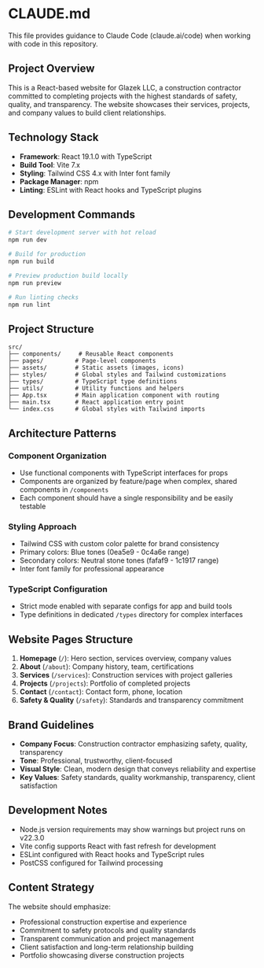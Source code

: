 # CLAUDE.md

This file provides guidance to Claude Code (claude.ai/code) when working with code in this repository.

## Project Overview

This is a React-based website for Glazek LLC, a construction contractor committed to completing projects with the highest standards of safety, quality, and transparency. The website showcases their services, projects, and company values to build client relationships.

## Technology Stack

- **Framework**: React 19.1.0 with TypeScript
- **Build Tool**: Vite 7.x 
- **Styling**: Tailwind CSS 4.x with Inter font family
- **Package Manager**: npm
- **Linting**: ESLint with React hooks and TypeScript plugins

## Development Commands

```bash
# Start development server with hot reload
npm run dev

# Build for production
npm run build

# Preview production build locally  
npm run preview

# Run linting checks
npm run lint
```

## Project Structure

```
src/
├── components/     # Reusable React components
├── pages/         # Page-level components  
├── assets/        # Static assets (images, icons)
├── styles/        # Global styles and Tailwind customizations
├── types/         # TypeScript type definitions
├── utils/         # Utility functions and helpers
├── App.tsx        # Main application component with routing
├── main.tsx       # React application entry point
└── index.css      # Global styles with Tailwind imports
```

## Architecture Patterns

### Component Organization
- Use functional components with TypeScript interfaces for props
- Components are organized by feature/page when complex, shared components in `/components`
- Each component should have a single responsibility and be easily testable

### Styling Approach
- Tailwind CSS with custom color palette for brand consistency
- Primary colors: Blue tones (0ea5e9 - 0c4a6e range)
- Secondary colors: Neutral stone tones (fafaf9 - 1c1917 range)
- Inter font family for professional appearance

### TypeScript Configuration
- Strict mode enabled with separate configs for app and build tools
- Type definitions in dedicated `/types` directory for complex interfaces

## Website Pages Structure

1. **Homepage** (`/`): Hero section, services overview, company values
2. **About** (`/about`): Company history, team, certifications  
3. **Services** (`/services`): Construction services with project galleries
4. **Projects** (`/projects`): Portfolio of completed projects
5. **Contact** (`/contact`): Contact form, phone, location
6. **Safety & Quality** (`/safety`): Standards and transparency commitment

## Brand Guidelines

- **Company Focus**: Construction contractor emphasizing safety, quality, transparency
- **Tone**: Professional, trustworthy, client-focused
- **Visual Style**: Clean, modern design that conveys reliability and expertise
- **Key Values**: Safety standards, quality workmanship, transparency, client satisfaction

## Development Notes

- Node.js version requirements may show warnings but project runs on v22.3.0
- Vite config supports React with fast refresh for development
- ESLint configured with React hooks and TypeScript rules
- PostCSS configured for Tailwind processing

## Content Strategy

The website should emphasize:
- Professional construction expertise and experience
- Commitment to safety protocols and quality standards  
- Transparent communication and project management
- Client satisfaction and long-term relationship building
- Portfolio showcasing diverse construction projects